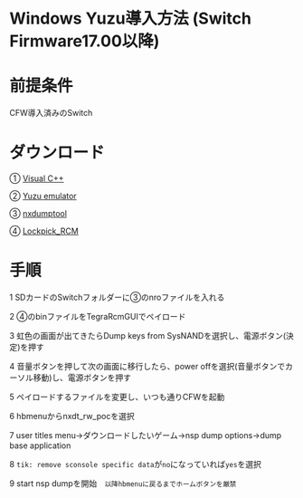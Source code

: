 # Windows Yuzu導入方法 (Switch Firmware17.00以降)
# 前提条件
CFW導入済みのSwitch
# ダウンロード
① [Visual C++](https://learn.microsoft.com/ja-JP/cpp/windows/latest-supported-vc-redist?view=msvc-170#:~:text=https%3A//aka.ms/vs/17/release/vc_redist.x64.exe)

② [Yuzu emulator](https://yuzu-emu.org/downloads/)

③ [nxdumptool](https://github.com/DarkMatterCore/nxdumptool/releases/tag/rewrite-prerelease)

④ [Lockpick_RCM](https://vps.suchmeme.nl/git/mudkip/Lockpick_RCM/releases)

# 手順
1 SDカードのSwitchフォルダーに③のnroファイルを入れる

2 ④のbinファイルをTegraRcmGUIでペイロード

3 虹色の画面が出てきたらDump keys from SysNANDを選択し、電源ボタン(決定)を押す

4 音量ボタンを押して次の画面に移行したら、power offを選択(音量ボタンでカーソル移動)し、電源ボタンを押す

5 ペイロードするファイルを変更し、いつも通りCFWを起動

6 hbmenuからnxdt_rw_pocを選択

7 user titles menu→ダウンロードしたいゲーム→nsp dump options→dump base application

8 `tik: remove sconsole specific data`が`no`になっていれば`yes`を選択

9 start nsp dumpを開始　`以降hbmenuに戻るまでホームボタンを厳禁`



